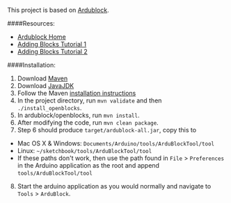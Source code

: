 This project is based on [Ardublock](https://github.com/taweili/ardublock).

####Resources:
*   [Ardublock Home](http://blog.ardublock.com/)
*   [Adding Blocks Tutorial 1](http://www.hack-e-bot.com/how-to-create-a-new-ardublock/)
*   [Adding Blocks Tutorial 2](http://blog.ardublock.com/2012/05/04/how-to-hack-ardublock/)

####Installation:
1. Download [Maven](http://maven.apache.org/download.cgi)
2. Download [JavaJDK](http://www.oracle.com/technetwork/java/index.html)
3. Follow the Maven [installation instructions](http://maven.apache.org/download.cgi)
4. In the project directory, run `mvn validate` and then `./install_openblocks`.
5. In ardublock/openblocks, run `mvn install`.
6. After modifying the code, run `mvn clean package`.
7. Step 6 should produce `target/ardublock-all.jar`, copy this to 
  * Mac OS X & Windows: `Documents/Arduino/tools/ArduBlockTool/tool`
  * Linux: `~/sketchbook/tools/ArduBlockTool/tool`
  * If these paths don't work, then use the path found in `File` > `Preferences` in the Arduino application as the root and append `tools/ArduBlockTool/tool`
8. Start the arduino application as you would normally and navigate to `Tools` > `ArduBlock`.
